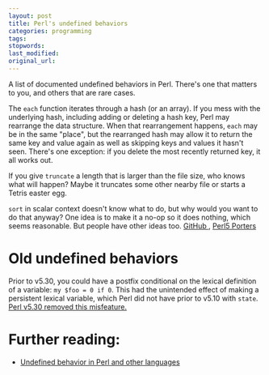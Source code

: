 ```yaml
---
layout: post
title: Perl's undefined behaviors
categories: programming
tags:
stopwords:
last_modified:
original_url:
---
```


A list of documented undefined behaviors in Perl. There's one that
matters to you, and others that are rare cases.

The `each` function iterates through a hash (or an array). If you mess
with the underlying hash, including adding or deleting a hash key,
Perl may rearrange the data structure. When that rearrangement
happens, `each` may be in the same "place", but the rearranged hash
may allow it to return the same key and value again as well as
skipping keys and values it hasn't seen. There's one exception: if you
delete the most recently returned key, it all works out.

If you give `truncate` a length that is larger than the file size, who
knows what will happen? Maybe it truncates some other nearby file or
starts a Tetris easter egg.

`sort` in scalar context doesn't know what to do, but why would you
want to do that anyway? One idea is to make it a no-op so it
does nothing, which seems reasonable. But people have other ideas too.
[GitHub ](https://github.com/perl/perl5/issues/12803), [Perl5 Porters](https://www.nntp.perl.org/group/perl.perl5.porters/2022/04/msg263458.html)

# Old undefined behaviors

Prior to v5.30, you could have a postfix conditional on the lexical definition
of a variable: `my $foo = 0 if 0`. This had the unintended effect of making
a persistent lexical variable, which Perl did not have prior to v5.10 with `state`.
[Perl v5.30 removed this misfeature.](https://www.effectiveperlprogramming.com/2019/07/no-more-false-postfix-lexical-declarations-in-v5-30/)


# Further reading:

* [Undefined behavior in Perl and other languages](https://blog.plover.com/prog/perl/undefined.html)

